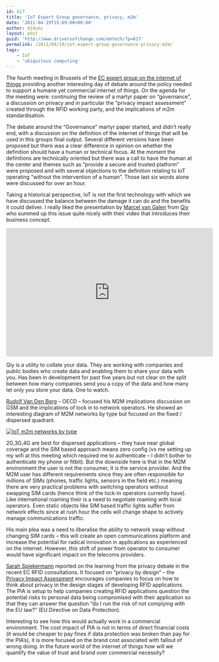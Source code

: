 ```yaml
---
id: 617
title: 'IoT Expert Group governance, privacy, m2m'
date: '2011-04-19T15:09:00+00:00'
author: djdunc
layout: post
guid: 'http://www.driversofchange.com/emtech/?p=617'
permalink: /2011/04/19/iot-expert-group-governance-privacy-m2m/
tags:
    - IoT
    - 'ubiquitous computing'
---
```


The fourth meeting in Brussels of the [EC expert group on the internet of things](http://www.driversofchange.com/emtech/2010/09/23/iot-expert-group/) providing another interesting day of debate around the policy needed to support a humane yet commercial internet of things. On the agenda for the meeting were: continuing the review of a martyr paper on “governance”, a discussion on privacy and in particular the “privacy impact assessment” created through the RFID working party, and the implications of m2m standardisation.

The debate around the “Governance” martyr paper started, and didn’t really end, with a discussion on the definition of the internet of things that will be used in this groups final output. Several different versions have been proposed but there was a clear difference in opinion on whether the definition should have a human or technical focus. At the moment the definitions are technically oriented but there was a call to have the human at the center and themes such as “provide a secure and trusted platform” were proposed and with several objections to the definition relating to IoT operating “without the intervention of a human”. Those last six words alone were discussed for over an hour.

Taking a historical perspective, IoT is not the first technology with which we have discussed the balance between the damage it can do and the benefits it could deliver. I really liked the presentation by [Marcel van Galen](http://www.marcelvangalendesign.nl/) from [Qiy](http://www.qiy.nl/) who summed up this issue quite nicely with their video that introduces their business concept.

<iframe allowfullscreen="" frameborder="0" height="349" loading="lazy" src="http://www.youtube.com/embed/EjeZxySmYKA?rel=0" title="YouTube video player" width="560"></iframe>

Qiy is a utility to collate your data. They are working with companies and public bodies who create data and enabling them to share your data with you. Has been in development for past five years but not clear on the split between how many companies send you a copy of the data and how many let only you store your data. One to watch.

[Rudolf Van Den Berg](http://www.linkedin.com/in/rudolfvanderberg) – OECD – focused his M2M implications discussion on GSM and the implications of lock in to network operators. He showed an interesting diagram of M2M networks by type but focused on the fixed / dispersed quadrant.

[![IoT m2m networks by type](https://i0.wp.com/farm6.static.flickr.com/5023/5634409733_7f3683567b.jpg?resize=500%2C375)](http://www.flickr.com/photos/pseudonomad/5634409733/ "IoT m2m networks by type by pseudonomad, on Flickr")

2G,3G,4G are best for dispersed applications – they have near global coverage and the SIM based approach means zero config (vs me setting up my wifi at this meeting which required me to authenticate – I didn’t bother to authenticate my phone or fitbit). But the downside here is that in the M2M environment the user is not the consumer, it is the service provider. And the M2M user has different requirements since they are often responsible for millions of SIMs (phones, traffic lights, sensors in the field etc.) meaning there are very practical problems with switching operators without swapping SIM cards (hence think of the lock-in operators currently have). Like international roaming their is a need to negotiate roaming with local operators. Even static objects like SIM based traffic lights suffer from network effects since at rush hour the cells will change shape to actively manage communications traffic.

His main plea was a need to liberalise the ability to network swap without changing SIM cards – this will create an open communications platform and increase the potential for radical innovation in applications as experienced on the internet. However, this shift of power from operator to consumer would have significant impact on the telecoms providers.

[Sarah Spiekermann](http://web.me.com/sspiek/Website/Prof._Dr._Sarah_Spiekermann.html) reported on the learning from the privacy debate in the recent EC RFID consultations. It focused on “privacy by design” – the [Privacy Impact Assessment](http://ec.europa.eu/information_society/policy/rfid/pia/index_en.htm) encourages companies to focus on how to think about privacy in the design stages of developing RFID applications. The PIA is setup to help companies creating RFID applications question the potential risks to personal data being compromised with their application so that they can answer the question “do I run the risk of not complying with the EU law?” (EU Directive on Data Protection).

Interesting to see how this would actually work in a commercial environment. The cost impact of PIA is not in terms of direct financial costs (it would be cheaper to pay fines if data protection was broken than pay for the PIA’s), it is more focused on the brand cost associated with fallout of wrong doing. In the future world of the internet of things how will we quantify the value of trust and brand over commercial necessity?